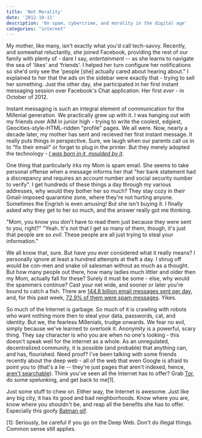 ```yaml
---
title: 'Net Morality'
date: '2012-10-11'
description: 'On spam, cybercrime, and morality in the digital age'
categories: "internet"
---
```


My mother, like many, isn't exactly what you'd call tech-savvy. Recently, and somewhat reluctantly, she joined Facebook, providing the rest of our family with plenty of - dare I say, *entertainment* -- as she learns to navigate the sea of 'likes' and 'friends'. I helped her turn configure her notifications so she'd only see the 'people [she] actually cared about hearing about." I explained to her that the ads on the sidebar were exactly that - trying to sell her something. Just the other day, she participated in her first instant messaging session over Facebook's Chat application. Her first *ever* - in October of 2012.

Instant messaging is such an integral element of communication for the Millenial generation. We practically grew up with it. I was hanging out with my friends over AIM in junior high - trying to write the coolest, edgiest, Geocities-style-HTML-ridden "profile" pages. We all were. Now, nearly a decade later, my mother has sent and recieved her first instant message. It really puts things in perspective. Sure, we laugh when our parents call us in to "fix their email" or forget to plug in the printer. But they merely adopted the technology - [*I was born in it, moulded by it*](http://www.iruntheinternet.com/lulzdump/images/bane-dirty-car-drawing-batman-1344986258P.jpg).

One thing that particularly irks my Mom is spam email. She seems to take personal offense when a message informs her that "her bank statement had a discrepancy and requires an account number and social security number to verify". I get hundreds of these things a day through my various addresses, why would they bother her so much? They stay cozy in their Gmail-imposed quarantine zone, where they're not hurting anyone. Sometimes the Engrish is even amusing! But she isn't buying it. I finally asked why they get to her so much, and the answer really got me thinking. 

"Mom, you know you don't have to read them just because they were sent to you, right?" "Yeah. It's not that I get so many of them, though, it's just that people are so *evil*. These people are all just trying to steal your information." 

We all know that, sure. But have you ever considered what it really means? I personally ignore at least a hundred attempts at theft a day. I shrug off would be con-men and snake oil salesman without as much as a thought. But how many people out there, how many ladies much littler and older then my Mom, actually fall for these? Surely it must be some - else, why would the spammers continue? Cast your net wide, and sooner or later you're bound to catch a fish. There are [144.8 billion email messages sent per day](https://docs.google.com/viewer?url=http://www.radicati.com/wp/wp-content/uploads/2012/04/Email-Statistics-Report-2012-2016-Executive-Summary.pdf), and, for this past week, [72.9% of them were spam messages](https://www.trustwave.com/support/labs/spam_statistics.asp). Yikes. 

So much of the Internet is garbage. So much of it is crawling with robots who want nothing more then to steal your data, passwords, cat, and identity. But we, the fearless Millenials, trudge onwards. We fear no evil, simply because we've learned to overlook it. Anonymity is a powerful, scary thing. They say character is who you are when no one's looking - this doesn't speak well for the internet as a whole. As an unregulated, decentralized community, it is possible (and probable) that anything can, and has, flourished. Need proof? I've been talking with some friends recently about the deep web - all of the web that even Google is afraid to point you to (that's a lie -- they're just pages that aren't indexed, hence, [aren't searchable](http://en.wikipedia.org/wiki/Deep_Web)). Think you've seen all the Internet has to offer? Grab [Tor](https://www.torproject.org/), do some spelunking, and get back to me[1]. 

Just some stuff to chew on. Either way, the Internet is awesome. Just like any big city, it has its good and bad neighborhoods. Know where you are, know where you shouldn't be, and reap all the benefits she has to offer. Especially this goofy [Batman gif](http://i.imgur.com/TiwnR.gif). 

[1]: Seriously, be careful if you go on the Deep Web. Don't do illegal things. Common sense still applies. 


